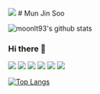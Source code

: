 <img src="https://capsule-render.vercel.app/api?type=wave&color=auto&height=300&section=header&text=welcome%20myProfile&fontSize=90" />
# Mun Jin Soo  


![moonlt93's github stats](https://github-readme-stats.vercel.app/api?username=moonlt93&show_icons=true&theme=radical)

### Hi there 👋
<span>
 <img src="https://img.shields.io/badge/Java-007396?style=flat&logo=OpenJDK&logoColor=white"/>
  <img src="https://img.shields.io/badge/javascript-F7DF1E?style=flat-square&logo=javascript&logoColor=white"/>
<img src="https://img.shields.io/badge/spring-6DB33F?style=flat-square&logo=spring&logoColor=white"/>
<img src="https://img.shields.io/badge/springboot-6DB33F?style=flat-square&logo=springboot&logoColor=white"/>
  <img src="https://img.shields.io/badge/redis-DC382D?style=flat-square&logo=redis&logoColor=white"/>
  <img src="https://img.shields.io/badge/mysql-4479A1?style=flat-square&logo=mysql&logoColor=white"/>
</span>


[![Top Langs](https://github-readme-stats.vercel.app/api/top-langs/?username=moonlt93)](https://github.com/moonlt93/github-readme-stats)


<!--
**moonlt93/moonlt93** is a ✨ _special_ ✨ repository because its `README.md` (this file) appears on your GitHub profile.

Here are some ideas to get you started:

- 🔭 I’m currently working on ...
- 🌱 I’m currently learning ...
- 👯 I’m looking to collaborate on ...
- 🤔 I’m looking for help with ...
- 💬 Ask me about ...
- 📫 How to reach me: ...
- 😄 Pronouns: ...
- ⚡ Fun fact: ...
-->


